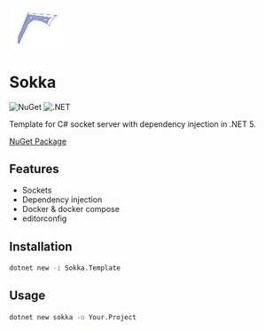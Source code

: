 <img src="boomerang.png" alt="sokka logo" width="20%"/>

# Sokka

![NuGet](https://github.com/afgalvan/Sokka/actions/workflows/publish.yml/badge.svg)
![.NET](https://github.com/afgalvan/Sokka/actions/workflows/dotnet.yml/badge.svg)

Template for C# socket server with dependency injection in .NET 5.

[NuGet Package](https://www.nuget.org/packages/Sokka.Template/)

## Features
- Sockets
- Dependency injection
- Docker & docker compose
- editorconfig

## Installation

```bash
dotnet new -i Sokka.Template
```

## Usage

```bash
dotnet new sokka -o Your.Project
```
